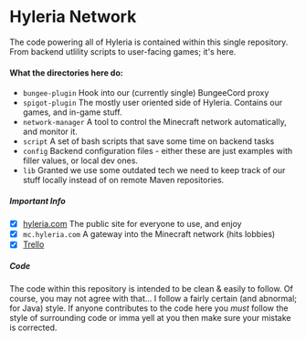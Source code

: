# Hyleria Network

The code powering all of Hyleria is contained within this single repository. From backend utlility scripts to user-facing games; it's here.

#### What the directories here do:

 - `bungee-plugin` Hook into our (currently single) BungeeCord proxy
 - `spigot-plugin` The mostly user oriented side of Hyleria. Contains our games, and in-game stuff.
 - `network-manager` A tool to control the Minecraft network automatically, and monitor it.
 - `script` A set of bash scripts that save some time on backend tasks
 - `config` Backend configuration files - either these are just examples with filler values, or local dev ones.
 - `lib` Granted we use some outdated tech we need to keep track of our stuff locally instead of on remote Maven repositories.


##### Important  Info
- [x]  [hyleria.com](https://hyleria.com) The public site for everyone to use, and enjoy
- [x] `mc.hyleria.com` A gateway into the Minecraft network (hits lobbies)
- [x] [Trello](https://trello.com/hyleria)

##### Code
The code within this repository is intended to be clean & easily to follow. Of course, you may not agree with that... I follow a fairly certain (and abnormal; for Java) style. If anyone contributes to the code here you _must_ follow the style of surrounding code or imma yell at you then make sure your mistake is corrected.

